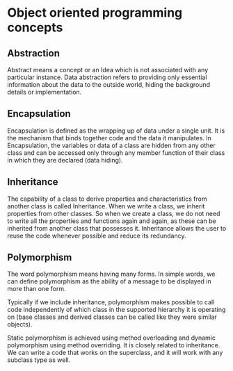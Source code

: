 # Object oriented programming concepts

## Abstraction

Abstract means a concept or an Idea which is not associated with any particular instance.
Data abstraction refers to providing only essential information about the data to
the outside world, hiding the background details or implementation.

## Encapsulation

Encapsulation is defined as the wrapping up of data under a single unit. It is the
mechanism that binds together code and the data it manipulates. In Encapsulation, the
variables or data of a class are hidden from any other class and can be accessed only
through any member function of their class in which they are declared (data hiding).

## Inheritance

The capability of a class to derive properties and characteristics from another class
is called Inheritance. When we write a class, we inherit properties from other classes.
So when we create a class, we do not need to write all the properties and functions
again and again, as these can be inherited from another class that possesses it.
Inheritance allows the user to reuse the code whenever possible and reduce its redundancy.

## Polymorphism

The word polymorphism means having many forms. In simple words, we can define polymorphism
as the ability of a message to be displayed in more than one form.

Typically if we include inheritance, polymorphism makes possible to call code
independently of which class in the supported hierarchy it is operating on (base classes
and derived classes can be called like they were similar objects).

Static polymorphism is achieved using method overloading and dynamic polymorphism using
method overriding. It is closely related to inheritance. We can write a code that works
on the superclass, and it will work with any subclass type as well.

